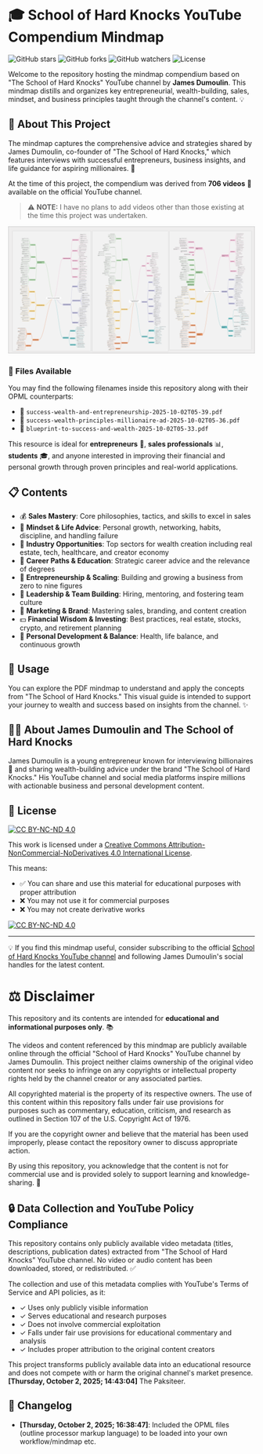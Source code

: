
# 🎓 School of Hard Knocks YouTube Compendium Mindmap

![GitHub stars](https://img.shields.io/github/stars/cliffordx/School-of-Hard-Knocks-Synthesis?style=social)
![GitHub forks](https://img.shields.io/github/forks/cliffordx/School-of-Hard-Knocks-Synthesis?style=social)
![GitHub watchers](https://img.shields.io/github/watchers/cliffordx/School-of-Hard-Knocks-Synthesis?style=social)
![License](https://img.shields.io/badge/License-CC%20BY--NC--ND%204.0-lightgrey.svg)

Welcome to the repository hosting the mindmap compendium based on "The School of Hard Knocks" YouTube channel by **James Dumoulin**. This mindmap distills and organizes key entrepreneurial, wealth-building, sales, mindset, and business principles taught through the channel's content. 💡

## 📖 About This Project

The mindmap captures the comprehensive advice and strategies shared by James Dumoulin, co-founder of "The School of Hard Knocks," which features interviews with successful entrepreneurs, business insights, and life guidance for aspiring millionaires. 🚀

At the time of this project, the compendium was derived from **706 videos** 🎥 available on the official YouTube channel.

> ⚠️ **NOTE:** I have no plans to add videos other than those existing at the time this project was undertaken.

![School of Hard Knocks Mindmap](assets/mindmap.png)

### 📂 Files Available

You may find the following filenames inside this repository along with their OPML counterparts:
- 📄 `success-wealth-and-entrepreneurship-2025-10-02T05-39.pdf`
- 📄 `success-wealth-principles-millionaire-ad-2025-10-02T05-36.pdf`
- 📄 `blueprint-to-success-and-wealth-2025-10-02T05-33.pdf`

This resource is ideal for **entrepreneurs** 💼, **sales professionals** 📊, **students** 🎓, and anyone interested in improving their financial and personal growth through proven principles and real-world applications.

## 📋 Contents

- 💰 **Sales Mastery**: Core philosophies, tactics, and skills to excel in sales
- 🧠 **Mindset & Life Advice**: Personal growth, networking, habits, discipline, and handling failure
- 🏢 **Industry Opportunities**: Top sectors for wealth creation including real estate, tech, healthcare, and creator economy
- 🎯 **Career Paths & Education**: Strategic career advice and the relevance of degrees
- 🚀 **Entrepreneurship & Scaling**: Building and growing a business from zero to nine figures
- 👥 **Leadership & Team Building**: Hiring, mentoring, and fostering team culture
- 📱 **Marketing & Brand**: Mastering sales, branding, and content creation
- 💵 **Financial Wisdom & Investing**: Best practices, real estate, stocks, crypto, and retirement planning
- 🌱 **Personal Development & Balance**: Health, life balance, and continuous growth

## 🎯 Usage

You can explore the PDF mindmap to understand and apply the concepts from "The School of Hard Knocks." This visual guide is intended to support your journey to wealth and success based on insights from the channel. ✨

## 👨‍💼 About James Dumoulin and The School of Hard Knocks

James Dumoulin is a young entrepreneur known for interviewing billionaires 🤵 and sharing wealth-building advice under the brand "The School of Hard Knocks." His YouTube channel and social media platforms inspire millions with actionable business and personal development content.

## 📜 License

[![CC BY-NC-ND 4.0][cc-by-nc-nd-shield]][cc-by-nc-nd]

This work is licensed under a [Creative Commons Attribution-NonCommercial-NoDerivatives 4.0 International License][cc-by-nc-nd].

This means:
- ✅ You can share and use this material for educational purposes with proper attribution
- ❌ You may not use it for commercial purposes
- ❌ You may not create derivative works

[![CC BY-NC-ND 4.0][cc-by-nc-nd-image]][cc-by-nc-nd]

[cc-by-nc-nd]: http://creativecommons.org/licenses/by-nc-nd/4.0/
[cc-by-nc-nd-image]: https://licensebuttons.net/l/by-nc-nd/4.0/88x31.png
[cc-by-nc-nd-shield]: https://img.shields.io/badge/License-CC%20BY--NC--ND%204.0-lightgrey.svg


---

💡 If you find this mindmap useful, consider subscribing to the official [School of Hard Knocks YouTube channel](https://www.youtube.com/channel/UCienZz1En68KdL4taUNpUxQ) and following James Dumoulin's social handles for the latest content.

# ⚖️ Disclaimer

This repository and its contents are intended for **educational and informational purposes only**. 📚

The videos and content referenced by this mindmap are publicly available online through the official "School of Hard Knocks" YouTube channel by James Dumoulin. This project neither claims ownership of the original video content nor seeks to infringe on any copyrights or intellectual property rights held by the channel creator or any associated parties.

All copyrighted material is the property of its respective owners. The use of this content within this repository falls under fair use provisions for purposes such as commentary, education, criticism, and research as outlined in Section 107 of the U.S. Copyright Act of 1976.

If you are the copyright owner and believe that the material has been used improperly, please contact the repository owner to discuss appropriate action.

By using this repository, you acknowledge that the content is not for commercial use and is provided solely to support learning and knowledge-sharing. 🤝

## 🔒 Data Collection and YouTube Policy Compliance

This repository contains only publicly available video metadata (titles, descriptions, publication dates) extracted from "The School of Hard Knocks" YouTube channel. No video or audio content has been downloaded, stored, or redistributed. ✅

The collection and use of this metadata complies with YouTube's Terms of Service and API policies, as it:
- ✓ Uses only publicly visible information
- ✓ Serves educational and research purposes
- ✓ Does not involve commercial exploitation
- ✓ Falls under fair use provisions for educational commentary and analysis
- ✓ Includes proper attribution to the original content creators

This project transforms publicly available data into an educational resource and does not compete with or harm the original channel's market presence. **[Thursday, October 2, 2025; 14:43:04]** The Paksiteer.

## 📝 Changelog
- **[Thursday, October 2, 2025; 16:38:47]**: Included the OPML files (outline processor markup language) to be loaded into your own workflow/mindmap etc.